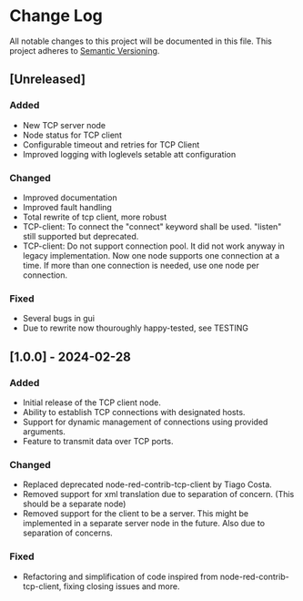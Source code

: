 # Change Log

All notable changes to this project will be documented in this file. This project adheres to [Semantic Versioning](http://semver.org/).

## [Unreleased]
### Added
- New TCP server node
- Node status for TCP client
- Configurable timeout and retries for TCP Client
- Improved logging with loglevels setable att configuration

### Changed
- Improved documentation
- Improved fault handling
- Total rewrite of tcp client, more robust
- TCP-client: To connect the "connect" keyword shall be used. "listen" still supported but deprecated.
- TCP-client: Do not support connection pool. It did not work anyway in legacy implementation. Now one node supports one connection at a time. If more than one connection is needed, use one node per connection.

### Fixed
- Several bugs in gui
- Due to rewrite now thouroughly happy-tested, see TESTING

## [1.0.0] - 2024-02-28
### Added
- Initial release of the TCP client node.
- Ability to establish TCP connections with designated hosts.
- Support for dynamic management of connections using provided arguments.
- Feature to transmit data over TCP ports.

### Changed
- Replaced deprecated node-red-contrib-tcp-client by Tiago Costa.
- Removed support for xml translation due to separation of concern. (This 
should be a separate node)
- Removed support for the client to be a server. This might be implemented in a separate server node in the future. Also due to separation of concerns.

### Fixed
- Refactoring and simplification of code inspired from node-red-contrib-tcp-client, fixing closing issues and more.

